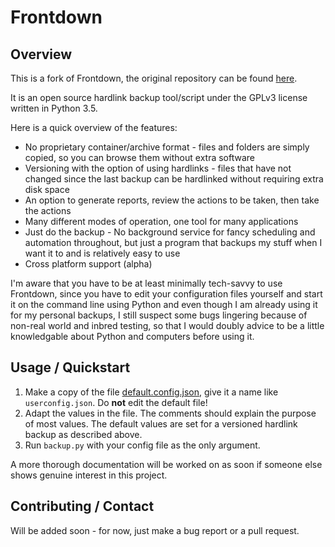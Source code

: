 # Frontdown

## Overview
This is a fork of Frontdown, the original repository can be found [here](https://github.com/pfirsich/Frontdown).

It is an open source hardlink backup tool/script under the GPLv3 license written in Python 3.5.

Here is a quick overview of the features:

* No proprietary container/archive format - files and folders are simply copied, so you can browse them without extra software
* Versioning with the option of using hardlinks - files that have not changed since the last backup can be hardlinked without requiring extra disk space
* An option to generate reports, review the actions to be taken, then take the actions
* Many different modes of operation, one tool for many applications
* Just do the backup - No background service for fancy scheduling and automation throughout, but just a program that backups my stuff when I want it to and is relatively easy to use
* Cross platform support (alpha)

I'm aware that you have to be at least minimally tech-savvy to use Frontdown, since you have to edit your configuration files yourself and start it on the command line using Python and even though I am already using it for my personal backups, I still suspect some bugs lingering because of non-real world and inbred testing, so that I would doubly advice to be a little knowledgable about Python and computers before using it.

## Usage / Quickstart

1. Make a copy of the file [default.config.json](https://github.com/pfirsich/Frontdown/blob/master/default.config.json), give it a name like `userconfig.json`. Do **not** edit the default file!
1. Adapt the values in the file. The comments should explain the purpose of most values. The default values are set for a versioned hardlink backup as described above.
1. Run `backup.py` with your config file as the only argument.

A more thorough documentation will be worked on as soon if someone else shows genuine interest in this project.

## Contributing / Contact
Will be added soon - for now, just make a bug report or a pull request.
